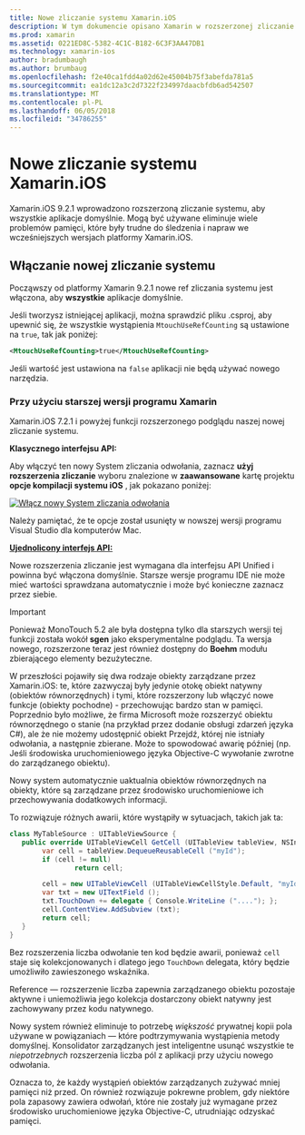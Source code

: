```yaml
---
title: Nowe zliczanie systemu Xamarin.iOS
description: W tym dokumencie opisano Xamarin w rozszerzonej zliczanie systemu domyślnie włączona we wszystkich aplikacjach platformy Xamarin.iOS.
ms.prod: xamarin
ms.assetid: 0221ED8C-5382-4C1C-B182-6C3F3AA47DB1
ms.technology: xamarin-ios
author: bradumbaugh
ms.author: brumbaug
ms.openlocfilehash: f2e40ca1fdd4a02d62e45004b75f3abefda781a5
ms.sourcegitcommit: ea1dc12a3c2d7322f234997daacbfdb6ad542507
ms.translationtype: MT
ms.contentlocale: pl-PL
ms.lasthandoff: 06/05/2018
ms.locfileid: "34786255"
---
```

# <a name="new-reference-counting-system-in-xamarinios"></a>Nowe zliczanie systemu Xamarin.iOS

Xamarin.iOS 9.2.1 wprowadzono rozszerzoną zliczanie systemu, aby wszystkie aplikacje domyślnie. Mogą być używane eliminuje wiele problemów pamięci, które były trudne do śledzenia i napraw we wcześniejszych wersjach platformy Xamarin.iOS.

## <a name="enabling-the-new-reference-counting-system"></a>Włączanie nowej zliczanie systemu

Począwszy od platformy Xamarin 9.2.1 nowe ref zliczania systemu jest włączona, aby **wszystkie** aplikacje domyślnie.

Jeśli tworzysz istniejącej aplikacji, można sprawdzić pliku .csproj, aby upewnić się, że wszystkie wystąpienia `MtouchUseRefCounting` są ustawione na `true`, tak jak poniżej:

```xml
<MtouchUseRefCounting>true</MtouchUseRefCounting>
```

Jeśli wartość jest ustawiona na `false` aplikacji nie będą używać nowego narzędzia.

### <a name="using-older-versions-of-xamarin"></a>Przy użyciu starszej wersji programu Xamarin

Xamarin.iOS 7.2.1 i powyżej funkcji rozszerzonego podglądu naszej nowej zliczanie systemu.

**Klasycznego interfejsu API:**

Aby włączyć ten nowy System zliczania odwołania, zaznacz **użyj rozszerzenia zliczanie** wyboru znalezione w **zaawansowane** kartę projektu **opcje kompilacji systemu iOS** , jak pokazano poniżej: 

[![](newrefcount-images/image1.png "Włącz nowy System zliczania odwołania")](newrefcount-images/image1.png#lightbox)

Należy pamiętać, że te opcje został usunięty w nowszej wersji programu Visual Studio dla komputerów Mac.

 **[Ujednolicony interfejs API:](~/cross-platform/macios/unified/index.md)**

 Nowe rozszerzenia zliczanie jest wymagana dla interfejsu API Unified i powinna być włączona domyślnie. Starsze wersje programu IDE nie może mieć wartości sprawdzana automatycznie i może być konieczne zaznacz przez siebie.

    
> [!IMPORTANT]
> Ponieważ MonoTouch 5.2 ale była dostępna tylko dla starszych wersji tej funkcji została wokół **sgen** jako eksperymentalne podglądu. Ta wersja nowego, rozszerzone teraz jest również dostępny do **Boehm** modułu zbierającego elementy bezużyteczne.


W przeszłości pojawiły się dwa rodzaje obiekty zarządzane przez Xamarin.iOS: te, które zazwyczaj były jedynie otokę obiekt natywny (obiektów równorzędnych) i tymi, które rozszerzony lub włączyć nowe funkcje (obiekty pochodne) - przechowując bardzo stan w pamięci. Poprzednio było możliwe, że firma Microsoft może rozszerzyć obiektu równorzędnego o stanie (na przykład przez dodanie obsługi zdarzeń języka C#), ale że nie możemy udostępnić obiekt Przejdź, której nie istniały odwołania, a następnie zbierane. Może to spowodować awarię później (np. Jeśli środowiska uruchomieniowego języka Objective-C wywołanie zwrotne do zarządzanego obiektu).

Nowy system automatycznie uaktualnia obiektów równorzędnych na obiekty, które są zarządzane przez środowisko uruchomieniowe ich przechowywania dodatkowych informacji.

To rozwiązuje różnych awarii, które wystąpiły w sytuacjach, takich jak ta:

```csharp
class MyTableSource : UITableViewSource {
   public override UITableViewCell GetCell (UITableView tableView, NSIndexPath indexPath) {
        var cell = tableView.DequeueReusableCell ("myId");
        if (cell != null)
                return cell;

        cell = new UITableViewCell (UITableViewCellStyle.Default, "myId");
        var txt = new UITextField ();
        txt.TouchDown += delegate { Console.WriteLine ("...."); };
        cell.ContentView.AddSubview (txt);
        return cell;
   }
}
```

Bez rozszerzenia liczba odwołanie ten kod będzie awarii, ponieważ `cell` staje się kolekcjonowanych i dlatego jego `TouchDown` delegata, który będzie umożliwiło zawieszonego wskaźnika.

Reference — rozszerzenie liczba zapewnia zarządzanego obiektu pozostaje aktywne i uniemożliwia jego kolekcja dostarczony obiekt natywny jest zachowywany przez kodu natywnego.

Nowy system również eliminuje to potrzebę *większość* prywatnej kopii pola używane w powiązaniach — które podtrzymywania wystąpienia metody domyślnej. Konsolidator zarządzanych jest inteligentne usunąć wszystkie te *niepotrzebnych* rozszerzenia liczba pól z aplikacji przy użyciu nowego odwołania.

Oznacza to, że każdy wystąpień obiektów zarządzanych zużywać mniej pamięci niż przed. On również rozwiązuje pokrewne problem, gdy niektóre pola zapasowy zawiera odwołań, które nie zostały już wymagane przez środowisko uruchomieniowe języka Objective-C, utrudniając odzyskać pamięci.
